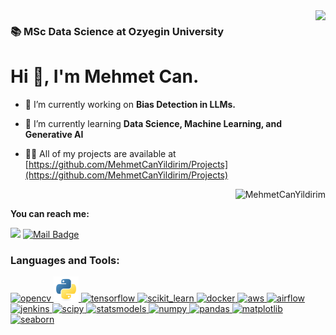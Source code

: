 <img align='right' src="https://github-readme-stats.vercel.app/api?username=MehmetCanYildirim&show_icons=true">


<h3 align="left">📚 MSc Data Science at Ozyegin University</h3>
<h1 align="left">Hi 👋, I'm Mehmet Can.</h1>

- 🔭 I’m currently working on **Bias Detection in LLMs.**

- 🌱 I’m currently learning **Data Science, Machine Learning, and Generative AI** 

- 👨‍💻 All of my projects are available at [https://github.com/MehmetCanYildirim/Projects](https://github.com/MehmetCanYildirim/Projects)

<p align="right"> <img src="https://komarev.com/ghpvc/?username=MehmetCanYildirim" alt="MehmetCanYildirim" /> </p>

**You can reach me:**

[![](https://img.shields.io/badge/linkedin-%230077B5.svg?&style=for-the-badge&logo=linkedin&logoColor=white)](https://www.linkedin.com/in/mehmetcanyildirim/) [![Mail Badge](https://img.shields.io/badge/mehmetcanyildirimmm@gmail.com-c14438?style=for-the-badge&logo=Gmail&logoColor=white&link=mailto:mehmetcanyildirimmm@gmail.com)](mailto:mehmetcanyildirimmm@gmail.com)


<h3 align="left">Languages and Tools:</h3>
<p align="left"> 
  <a href="https://opencv.org/" target="_blank"> 
    <img src="https://www.vectorlogo.zone/logos/opencv/opencv-icon.svg" alt="opencv" width="40" height="40"/> 
  </a> 
  <a href="https://www.python.org" target="_blank"> 
    <img src="https://raw.githubusercontent.com/devicons/devicon/master/icons/python/python-original.svg" alt="python" width="40" height="40"/> 
  </a> 
  <a href="https://www.tensorflow.org" target="_blank"> 
    <img src="https://www.vectorlogo.zone/logos/tensorflow/tensorflow-icon.svg" alt="tensorflow" width="40" height="40"/> 
  </a> 
  <a href="https://scikit-learn.org/" target="_blank" rel="noreferrer"> 
    <img src="https://upload.wikimedia.org/wikipedia/commons/0/05/Scikit_learn_logo_small.svg" alt="scikit_learn" width="40" height="40"/> 
  </a> 
  <a href="https://www.docker.com/" target="_blank"> 
    <img src="https://www.vectorlogo.zone/logos/docker/docker-icon.svg" alt="docker" width="40" height="40"/> 
  </a>
  <a href="https://aws.amazon.com/" target="_blank"> 
    <img src="https://www.vectorlogo.zone/logos/amazon_aws/amazon_aws-icon.svg" alt="aws" width="40" height="40"/> 
  </a>
  <a href="https://airflow.apache.org/" target="_blank"> 
    <img src="https://upload.wikimedia.org/wikipedia/commons/d/de/AirflowLogo.png" alt="airflow" width="40" height="40"/> 
  </a>
  <a href="https://www.jenkins.io/" target="_blank"> 
    <img src="https://www.vectorlogo.zone/logos/jenkins/jenkins-icon.svg" alt="jenkins" width="40" height="40"/> 
  </a>
  <a href="https://scipy.org/" target="_blank"> 
    <img src="https://upload.wikimedia.org/wikipedia/commons/b/b2/SCIPY_2.svg" alt="scipy" width="40" height="40"/> 
  </a>
  <a href="https://www.statsmodels.org/" target="_blank"> 
    <img src="https://upload.wikimedia.org/wikipedia/commons/thumb/8/88/Sigma_symbol.svg/2048px-Sigma_symbol.svg.png" alt="statsmodels" width="40" height="40"/> 
  </a>
  <a href="https://numpy.org/" target="_blank"> 
    <img src="https://upload.wikimedia.org/wikipedia/commons/3/31/NumPy_logo_2020.svg" alt="numpy" width="40" height="40"/> 
  </a>
  <a href="https://pandas.pydata.org/" target="_blank"> 
    <img src="https://upload.wikimedia.org/wikipedia/commons/e/ed/Pandas_logo.svg" alt="pandas" width="40" height="40"/> 
  </a>
  <a href="https://matplotlib.org/" target="_blank"> 
    <img src="https://upload.wikimedia.org/wikipedia/commons/8/84/Matplotlib_icon.svg" alt="matplotlib" width="40" height="40"/> 
  </a>
  <a href="https://seaborn.pydata.org/" target="_blank"> 
    <img src="https://seaborn.pydata.org/_images/logo-mark-lightbg.svg" alt="seaborn" width="40" height="40"/> 
  </a>
</p>
